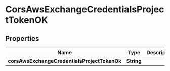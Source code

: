 # CorsAwsExchangeCredentialsProjectTokenOK

## Properties

| Name                                         | Type       | Description | Notes      |
| -------------------------------------------- | ---------- | ----------- | ---------- |
| **corsAwsExchangeCredentialsProjectTokenOk** | **String** |             | [optional] |
